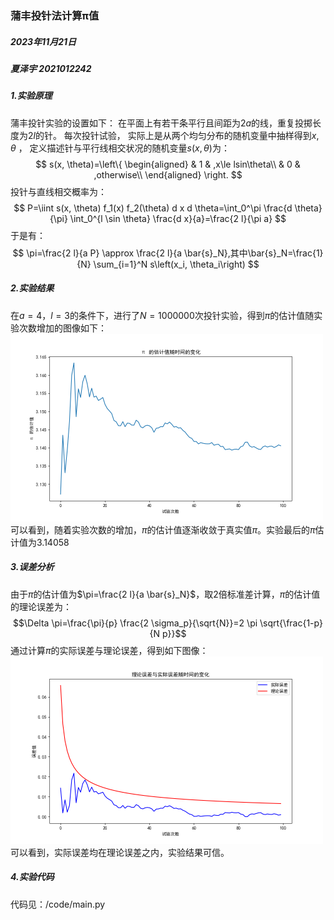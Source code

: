 ### 蒲丰投针法计算π值
##### 2023年11月21日
##### 夏泽宇 2021012242

##### 1.实验原理
蒲丰投针实验的设置如下：
在平面上有若干条平行且间距为$2a$的线，重复投掷长度为$2l$的针。
每次投针试验， 实际上是从两个均匀分布的随机变量中抽样得到$x$, $\theta$ ， 定义描述针与平行线相交状况的随机变量$s(x, \theta)$为：
$$ s(x, \theta)=\left\{
\begin{aligned}
& 1 & ,x\le lsin\theta\\
& 0 & ,otherwise\\
\end{aligned}
\right.
$$
投针与直线相交概率为：
$$
P=\iint s(x, \theta) f_1(x) f_2(\theta) d x d \theta=\int_0^\pi \frac{d \theta}{\pi} \int_0^{l \sin \theta} \frac{d x}{a}=\frac{2 l}{\pi a}
$$
于是有：
$$
\pi=\frac{2 l}{a P} \approx \frac{2 l}{a \bar{s}_N},其中\bar{s}_N=\frac{1}{N} \sum_{i=1}^N s\left(x_i, \theta_i\right)
$$

##### 2.实验结果
在$a=4$，$l=3$的条件下，进行了$N=1000000$次投针实验，得到$\pi$的估计值随实验次数增加的图像如下：
<img src="../figs//pi_estimation.png" width="500">
可以看到，随着实验次数的增加，$\pi$的估计值逐渐收敛于真实值$\pi$。实验最后的$\pi$估计值为$3.14058$

##### 3.误差分析
由于$\pi$的估计值为$\pi=\frac{2 l}{a \bar{s}_N}$，取2倍标准差计算，$\pi$的估计值的理论误差为：
$$\Delta \pi=\frac{\pi}{p} \frac{2 \sigma_p}{\sqrt{N}}=2 \pi \sqrt{\frac{1-p}{N p}}$$
通过计算$\pi$的实际误差与理论误差，得到如下图像：
<img src="../figs/error_comparison.png" width="500">
可以看到，实际误差均在理论误差之内，实验结果可信。

##### 4.实验代码
代码见：/code/main.py